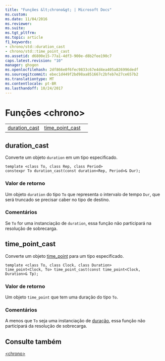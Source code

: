 ```yaml
---
title: "Funções &lt;chrono&gt; | Microsoft Docs"
ms.custom: 
ms.date: 11/04/2016
ms.reviewer: 
ms.suite: 
ms.tgt_pltfrm: 
ms.topic: article
f1_keywords:
- chrono/std::duration_cast
- chrono/std::time_point_cast
ms.assetid: d6800e15-77a1-4df3-900e-d8b2fee190c7
caps.latest.revision: "10"
manager: ghogen
ms.openlocfilehash: 2df866e0f6fec9833c67e4d4ea405a826996dedf
ms.sourcegitcommit: ebec1d449f2bd98aa851667c2bfeb7e27ce657b2
ms.translationtype: MT
ms.contentlocale: pt-BR
ms.lasthandoff: 10/24/2017
---
```

# <a name="ltchronogt-functions"></a>Funções &lt;chrono&gt;
||||  
|-|-|-|  
|[duration_cast](#duration_cast)|[time_point_cast](#time_point_cast)|  
  

##  <a name="duration_cast"></a>duration_cast
 Converte um objeto `duration` em um tipo especificado.  
  
```  
template <class To, class Rep, class Period>  
constexpr To duration_cast(const duration<Rep, Period>& Dur);
```  
  
### <a name="return-value"></a>Valor de retorno  
 Um objeto `duration` do tipo `To` que representa o intervalo de tempo `Dur`, que será truncado se precisar caber no tipo de destino.  
  
### <a name="remarks"></a>Comentários  
 Se `To` for uma instanciação de `duration`, essa função não participará na resolução de sobrecarga.  
  
##  <a name="time_point_cast"></a>time_point_cast
 Converte um objeto [time_point](../standard-library/time-point-class.md) para um tipo especificado.  
  
```  
template <class To, class Clock, class Duration>  
time_point<Clock, To> time_point_cast(const time_point<Clock, Duration>& Tp);
```  
  
### <a name="return-value"></a>Valor de retorno  
 Um objeto `time_point` que tem uma duração do tipo `To`.  
  
### <a name="remarks"></a>Comentários  
 A menos que `To` seja uma instanciação de [duração](../standard-library/duration-class.md), essa função não participará da resolução de sobrecarga.  
  
## <a name="see-also"></a>Consulte também  
 [\<chrono>](../standard-library/chrono.md)


